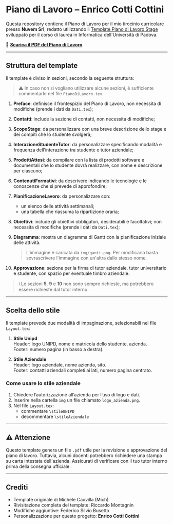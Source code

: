 # Piano di Lavoro – Enrico Cotti Cottini

Questa repository contiene il Piano di Lavoro per il mio tirocinio curricolare presso **Nuvem Srl**, redatto utilizzando il [Template Piano di Lavoro Stage](https://github.com/FIUP/Template-piano-di-lavoro-stage) sviluppato per il corso di laurea in Informatica dell'Università di Padova.

📄 **[Scarica il PDF del Piano di Lavoro](./PianoDiLavoro.pdf)**

---

## Struttura del template

Il template è diviso in sezioni, secondo la seguente struttura:

> ⚠️ In caso non si vogliano utilizzare alcune sezioni, è sufficiente commentarle nel file `PianoDiLavoro.tex`.

1. **Preface**: definisce il frontespizio del Piano di Lavoro, non necessita di modifiche (prende i dati da `Dati.tex`);
2. **Contatti**: include la sezione di contatti, non necessita di modifiche;
3. **ScopoStage**: da personalizzare con una breve descrizione dello stage e dei compiti che lo studente svolgerà;
4. **InterazioneStudenteTutor**: da personalizzare specificando modalità e frequenza dell’interazione tra studente e tutor aziendale;
5. **ProdottiAttesi**: da compilare con la lista di prodotti software e documentali che lo studente dovrà realizzare, con nome e descrizione per ciascuno;
6. **ContenutiFormativi**: da descrivere indicando le tecnologie e le conoscenze che si prevede di approfondire;
7. **PianificazioneLavoro**: da personalizzare con:
   - un elenco delle attività settimanali;
   - una tabella che riassuma la ripartizione oraria;
8. **Obiettivi**: include gli obiettivi obbligatori, desiderabili e facoltativi; non necessita di modifiche (prende i dati da `Dati.tex`);
9. **Diagramma**: mostra un diagramma di Gantt con la pianificazione iniziale delle attività.

   > L'immagine è caricata da `img/gantt.png`. Per modificarla basta sovrascrivere l'immagine con un'altra dallo stesso nome.

10. **Approvazione**: sezione per la firma di tutor aziendale, tutor universitario e studente, con spazio per eventuale timbro aziendale.

> ℹ️ Le sezioni **5**, **9** e **10** non sono sempre richieste, ma potrebbero essere richieste dal tutor interno.

---

## Scelta dello stile

Il template prevede due modalità di impaginazione, selezionabili nel file `Layout.tex`:

1. **Stile Unipd**  
   Header: logo UNIPD, nome e matricola dello studente, azienda.  
   Footer: numero pagina (in basso a destra).

2. **Stile Aziendale**  
   Header: logo aziendale, nome azienda, sito.  
   Footer: contatti aziendali completi ai lati, numero pagina centrato.

### Come usare lo stile aziendale

1. Chiedere l’autorizzazione all’azienda per l’uso di logo e dati.
2. Inserire nella cartella `img` un file chiamato `logo_azienda.png`.
3. Nel file `Layout.tex`:
   - commentare `\stileUNIPD`
   - decommentare `\stileAziendale`

---

## ⚠️ Attenzione

Questo template genera un file `.pdf` utile per la revisione e approvazione del piano di lavoro. Tuttavia, alcuni docenti potrebbero richiedere una stampa su carta intestata dell'azienda. Assicurati di verificare con il tuo tutor interno prima della consegna ufficiale.

---

## Crediti

- Template originale di Michele Caovilla (Mich)
- Rivisitazione completa del template: Riccardo Montagnin
- Modifiche aggiuntive: Federico Silvio Busetto
- Personalizzazione per questo progetto: **Enrico Cotti Cottini**
